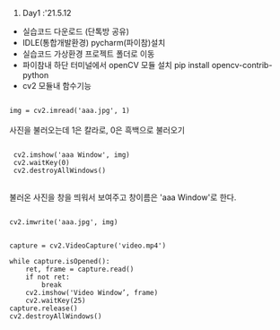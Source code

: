 1. Day1 :'21.5.12
* 실습코드 다운로드 (단톡방 공유)
* IDLE(통합개발환경) pycharm(파이참)설치
* 실습코드 가상환경 프로젝트 폴더로 이동
* 파이참내 하단 터미널에서 openCV 모듈 설치
  pip install opencv-contrib-python
* cv2 모듈내 함수기능

<code>
img = cv2.imread('aaa.jpg', 1)
</code><br>
사진을 불러오는데 1은 칼라로, 0은 흑백으로 불러오기

<pre>
<code>
 cv2.imshow('aaa Window', img)
 cv2.waitKey(0)
 cv2.destroyAllWindows()
</code>
</pre>
불러온 사진을 창을 띄워서 보여주고 창이름은 'aaa Window'로 한다. 

<code>
cv2.imwrite('aaa.jpg', img)
</code>

<pre>
<code>
capture = cv2.VideoCapture('video.mp4')

while capture.isOpened():
    ret, frame = capture.read()
    if not ret:
        break
    cv2.imshow('Video Window’, frame)
    cv2.waitKey(25)
capture.release()
cv2.destroyAllWindows()
</code>
</pre>

